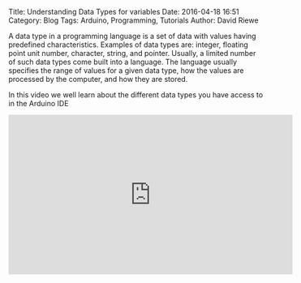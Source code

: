 Title: Understanding Data Types for variables
Date: 2016-04-18 16:51
Category: Blog
Tags: Arduino, Programming, Tutorials
Author: David Riewe

A data type in a programming language is a set of data with values having predefined characteristics. Examples of data types are: integer, floating point unit number, character, string, and pointer. Usually, a limited number of such data types come built into a language. The language usually specifies the range of values for a given data type, how the values are processed by the computer, and how they are stored.

In this video we well learn about the different data types you have access to in the Arduino IDE


<iframe width="560" height="315" src="https://www.youtube.com/embed/vyxsg4Fc6Vg" frameborder="0" allowfullscreen></iframe>
